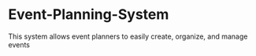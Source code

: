# Event-Planning-System
This system allows event planners to easily create, organize, and manage events
